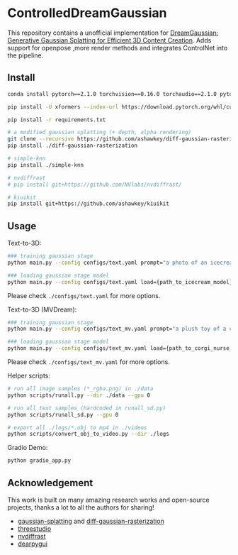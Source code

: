 # ControlledDreamGaussian

This repository contains a unofficial implementation for [DreamGaussian: Generative Gaussian Splatting for Efficient 3D Content Creation](https://arxiv.org/abs/2309.16653). Adds support for openpose ,more render methods and integrates ControlNet into the pipeline.

## Install

```bash
conda install pytorch==2.1.0 torchvision==0.16.0 torchaudio==2.1.0 pytorch-cuda=11.8 -c pytorch -c nvidia

pip install -U xformers --index-url https://download.pytorch.org/whl/cu118

pip install -r requirements.txt

# a modified gaussian splatting (+ depth, alpha rendering)
git clone --recursive https://github.com/ashawkey/diff-gaussian-rasterization
pip install ./diff-gaussian-rasterization

# simple-knn
pip install ./simple-knn

# nvdiffrast 
# pip install git+https://github.com/NVlabs/nvdiffrast/

# kiuikit
pip install git+https://github.com/ashawkey/kiuikit
```

## Usage
Text-to-3D:

```bash
### training gaussian stage
python main.py --config configs/text.yaml prompt="a photo of an icecream" save_path=icecream

### loading gaussian stage model
python main.py --config configs/text.yaml load={path_to_icecream_model}
```

Please check `./configs/text.yaml` for more options.

Text-to-3D (MVDream):

```bash
### training gaussian stage
python main.py --config configs/text_mv.yaml prompt="a plush toy of a corgi nurse" save_path=corgi_nurse

### loading gaussian stage model
python main.py --config configs/text_mv.yaml load={path_to_corgi_nurse_model}
```

Please check `./configs/text_mv.yaml` for more options.

Helper scripts:

```bash
# run all image samples (*_rgba.png) in ./data
python scripts/runall.py --dir ./data --gpu 0

# run all text samples (hardcoded in runall_sd.py)
python scripts/runall_sd.py --gpu 0

# export all ./logs/*.obj to mp4 in ./videos
python scripts/convert_obj_to_video.py --dir ./logs
```

Gradio Demo:

```bash
python gradio_app.py
```

## Acknowledgement

This work is built on many amazing research works and open-source projects, thanks a lot to all the authors for sharing!

- [gaussian-splatting](https://github.com/graphdeco-inria/gaussian-splatting) and [diff-gaussian-rasterization](https://github.com/graphdeco-inria/diff-gaussian-rasterization)
- [threestudio](https://github.com/threestudio-project/threestudio)
- [nvdiffrast](https://github.com/NVlabs/nvdiffrast)
- [dearpygui](https://github.com/hoffstadt/DearPyGui)

